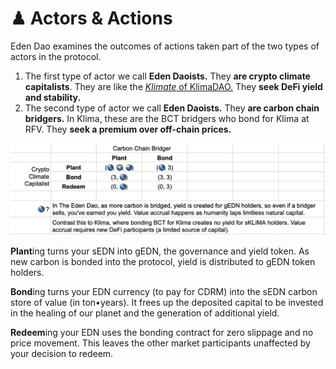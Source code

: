 # ♟ Actors & Actions

Eden Dao examines the outcomes of actions taken part of the two types of actors in the protocol.

1. The first type of actor we call **Eden Daoists.** They **are crypto climate capitalists**. They are like the [_Klimate_ of KlimaDAO.](https://docs.klimadao.finance/tokenomics-and-mechanisms/game-theory-olympus-inspired) They **seek DeFi yield and stability.**
2. The second type of actor we call **Eden Daoists.** They **are carbon chain bridgers.** In Klima, these are the BCT bridgers who bond for Klima at RFV. They **seek a premium over off-chain prices.**



![Access the sheet here](<../.gitbook/assets/Screenshot 2022-02-26 at 23.07.25 (1).png>)

**Plant**ing turns your sEDN into gEDN, the governance and yield token. As new carbon is bonded into the protocol, yield is distributed to gEDN token holders.

**Bond**ing turns your EDN currency (to pay for CDRM) into the sEDN carbon store of value (in ton•years). It frees up the deposited capital to be invested in the healing of our planet and the generation of additional yield.&#x20;

**Redeem**ing your EDN uses the bonding contract for zero slippage and no price movement. This leaves the other market participants unaffected by your decision to redeem.
